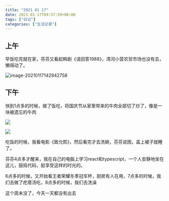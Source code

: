 ```yaml
---
title: "2021 01 17"
date: 2021-01-17T09:57:59+08:00
tags: ["日记"]
categories: ["生活记录"]
---
```


## 上午

早饭吃完就在家，芬芬又看起韩剧《请回答1988》，清河小营农贸市场也没有去，懒得动了。

![image-20210117142942758](https://i.loli.net/2021/01/17/4tUmfC9YIxQT5Zd.png)

## 下午

快到1点多的时候，做了饭吃，将国庆节从家里带来的牛肉全部切了炒了，像是一块被遗忘的牛肉

![](https://i.loli.net/2021/01/17/zyHevuDOa3UtGsA.png)

![](https://i.loli.net/2021/01/17/plcwh61bMo3daGO.png)

吃饭的时候，我看电影《致允熙》，然后看完才去洗碗，芬芬说困，盖上被子就睡了。

芬芬4点多才醒来，我在自己的电脑上学习react和typescript，一个人安静地坐在这儿，鼓捣代码，挺享受这样的时光的。

6点多的时候，又开始看王者荣耀冬季冠军杯，厨房有人在用，7点多的时候，我们去做了疙瘩汤吃，8点多的时候，我们去洗澡

这个周末没了，今天一天都没有出去